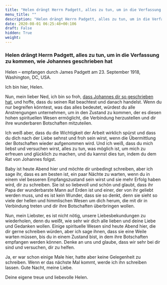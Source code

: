 ```yaml
---
title: "Helen drängt Herrn Padgett, alles zu tun, um in die Verfassung zu kommen, wie Johannes geschrieben hat"
menu_title: ""
description: "Helen drängt Herrn Padgett, alles zu tun, um in die Verfassung zu kommen, wie Johannes geschrieben hat"
date: 2020-08-01 06:25:48+00:106
draft: False
hidden: True
weight:
---
```

### Helen drängt Herrn Padgett, alles zu tun, um in die Verfassung zu kommen, wie Johannes geschrieben hat

Helen – empfangen durch James Padgett am 23. September 1918, Washington, DC, USA.

Ich bin hier, Helen.

Nun, mein lieber Ned, ich bin so froh, [dass Johannes dir so geschrieben hat](/padgett-botschaften/padgett-botschaften-in-reihenfolge-des-datums/padgett-botschaften-1918/ohne-die-goettliche-liebe-ist-es-nicht-moeglich-hoehere-wahrheiten-zu-empfangen-jep-johannes-23-september-1918/), und hoffe, dass du seinen Rat beachtest und danach handelst. Wenn du nur begreifen könntest, was das alles bedeutet, würdest du alle Anstrengungen unternehmen, um in den Zustand zu kommen, der es diesen hohen spirituellen Wesen ermöglicht, die Verbindung herzustellen und dir ihre wunderbaren Botschaften mitzuteilen.

Ich weiß aber, dass du die Wichtigkeit der Arbeit wirklich spürst und dass du dich nach der Liebe sehnst und froh sein wirst, wenn die Übermittlung der Botschaften wieder aufgenommen wird. Und ich weiß, dass du mich liebst und versuchen wirst, alles zu tun, was möglich ist, um mich zu erfreuen und glücklich zu machen, und du kannst dies tun, indem du dem Rat von Johannes folgst.

Baby ist heute Abend hier und möchte dir unbedingt schreiben, aber ich sage ihr, dass es am besten ist, ein paar Nächte zu warten, wenn du in einem viel besseren Empfangszustand sein wirst und sie mehr Erfolg haben wird, dir zu schreiben. Sie ist so liebevoll und schön und glaubt, dass ihr Papa der wunderbarste Mann auf Erden ist und einer, der von ihr geliebt werden muss, und es ist kein Wunder, dass sie so denkt, denn sie sieht so viele der hellen und himmlischen Wesen um dich herum, die mit dir in Verbindung treten und dir ihre Botschaften überbringen wollen.

Nun, mein Liebster, es ist nicht nötig, unsere Liebesbekundungen zu wiederholen, denn du weißt, wie sehr wir dich alle lieben und deine Liebe und Gedanken wollen. Einige spirituelle Wesen sind heute Abend hier, die dir gerne schreiben würden, aber ich sage ihnen, dass sie eine Weile warten müssen, bis du in einem Zustand bist, in dem ihre Botschaften empfangen werden können. Denke an uns und glaube, dass wir sehr bei dir sind und versuchen, dir zu helfen.

Ja, er war schon einige Male hier, hatte aber keine Gelegenheit zu schreiben. Wenn er das nächste Mal kommt, werde ich ihn schreiben lassen. Gute Nacht, meine Liebe.

Deine eigene treue und liebevolle Helen.
